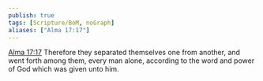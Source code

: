 ```yaml
---
publish: true
tags: [Scripture/BoM, noGraph]
aliases: ["Alma 17:17"]
---
```

[Alma 17:17](https://churchofjesuschrist.org/study/scriptures/bofm/alma/17?lang=eng&id=p17#p17) Therefore they separated themselves one from another, and went forth among them, every man alone, according to the word and power of God which was given unto him.
